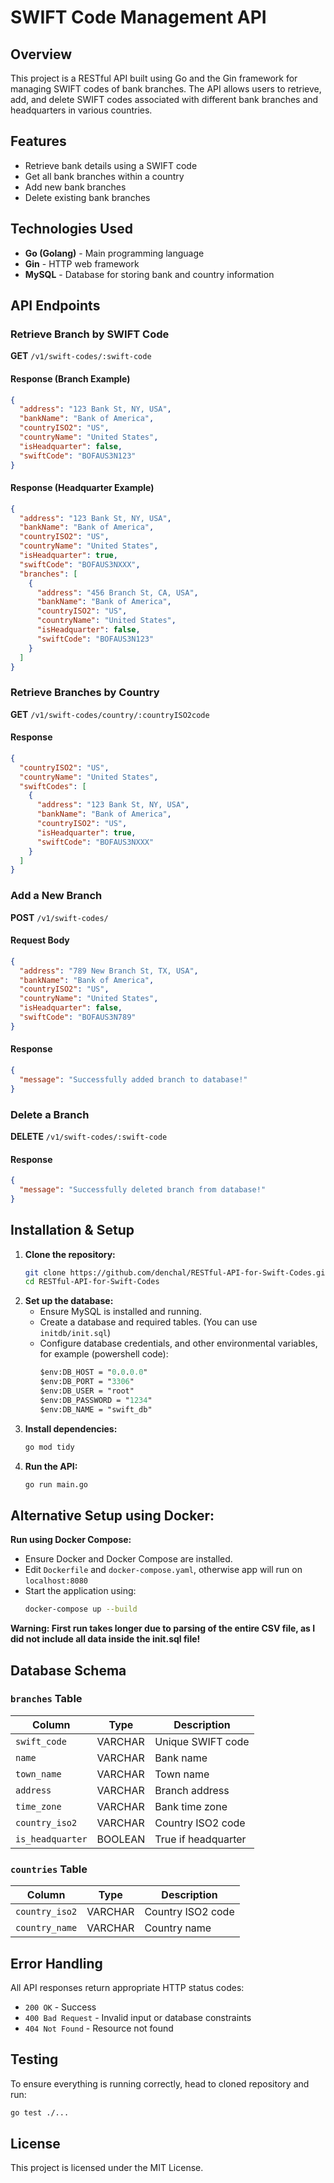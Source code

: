 # SWIFT Code Management API

## Overview
This project is a RESTful API built using Go and the Gin framework for managing SWIFT codes of bank branches. The API allows users to retrieve, add, and delete SWIFT codes associated with different bank branches and headquarters in various countries.

## Features
- Retrieve bank details using a SWIFT code
- Get all bank branches within a country
- Add new bank branches
- Delete existing bank branches

## Technologies Used
- **Go (Golang)** - Main programming language
- **Gin** - HTTP web framework
- **MySQL** - Database for storing bank and country information

## API Endpoints

### Retrieve Branch by SWIFT Code
**GET** `/v1/swift-codes/:swift-code`

#### Response (Branch Example)
```json
{
  "address": "123 Bank St, NY, USA",
  "bankName": "Bank of America",
  "countryISO2": "US",
  "countryName": "United States",
  "isHeadquarter": false,
  "swiftCode": "BOFAUS3N123"
}
```
#### Response (Headquarter Example)
```json
{
  "address": "123 Bank St, NY, USA",
  "bankName": "Bank of America",
  "countryISO2": "US",
  "countryName": "United States",
  "isHeadquarter": true,
  "swiftCode": "BOFAUS3NXXX",
  "branches": [
    {
      "address": "456 Branch St, CA, USA",
      "bankName": "Bank of America",
      "countryISO2": "US",
      "countryName": "United States",
      "isHeadquarter": false,
      "swiftCode": "BOFAUS3N123"
    }
  ]
}
```

### Retrieve Branches by Country
**GET** `/v1/swift-codes/country/:countryISO2code`

#### Response
```json
{
  "countryISO2": "US",
  "countryName": "United States",
  "swiftCodes": [
    {
      "address": "123 Bank St, NY, USA",
      "bankName": "Bank of America",
      "countryISO2": "US",
      "isHeadquarter": true,
      "swiftCode": "BOFAUS3NXXX"
    }
  ]
}
```

### Add a New Branch
**POST** `/v1/swift-codes/`

#### Request Body
```json
{
  "address": "789 New Branch St, TX, USA",
  "bankName": "Bank of America",
  "countryISO2": "US",
  "countryName": "United States",
  "isHeadquarter": false,
  "swiftCode": "BOFAUS3N789"
}
```

#### Response
```json
{
  "message": "Successfully added branch to database!"
}
```

### Delete a Branch
**DELETE** `/v1/swift-codes/:swift-code`

#### Response
```json
{
  "message": "Successfully deleted branch from database!"
}
```

## Installation & Setup
1. **Clone the repository:**
   ```sh
   git clone https://github.com/denchal/RESTful-API-for-Swift-Codes.git
   cd RESTful-API-for-Swift-Codes
   ```
2. **Set up the database:**
   - Ensure MySQL is installed and running.
   - Create a database and required tables. (You can use ```initdb/init.sql```)
   - Configure database credentials, and other environmental variables, for example (powershell code):
     ```ps
     $env:DB_HOST = "0.0.0.0"
     $env:DB_PORT = "3306" 
     $env:DB_USER = "root"
     $env:DB_PASSWORD = "1234"
     $env:DB_NAME = "swift_db" 
     ```
3. **Install dependencies:**
   ```sh
   go mod tidy
   ```
4. **Run the API:**
   ```sh
   go run main.go
   ```
## Alternative Setup using Docker:
**Run using Docker Compose:**
   - Ensure Docker and Docker Compose are installed.
   - Edit ```Dockerfile``` and ```docker-compose.yaml```, otherwise app will run on ```localhost:8080```
   - Start the application using:
     ```sh
     docker-compose up --build
     ```
     
**Warning: First run takes longer due to parsing of the entire CSV file, as I did not include all data inside the init.sql file!**

## Database Schema
### `branches` Table
| Column           | Type      | Description |
|----------------|----------|-------------|
| `swift_code`    | VARCHAR  | Unique SWIFT code |
| `name`          | VARCHAR  | Bank name |
| `town_name`     | VARCHAR  | Town name |
| `address`       | VARCHAR  | Branch address |
| `time_zone`     | VARCHAR  | Bank time zone |
| `country_iso2`  | VARCHAR  | Country ISO2 code |
| `is_headquarter`| BOOLEAN  | True if headquarter |

### `countries` Table
| Column           | Type      | Description |
|----------------|----------|-------------|
| `country_iso2`  | VARCHAR  | Country ISO2 code |
| `country_name`  | VARCHAR  | Country name |

## Error Handling
All API responses return appropriate HTTP status codes:
- `200 OK` - Success
- `400 Bad Request` - Invalid input or database constraints
- `404 Not Found` - Resource not found

## Testing
To ensure everything is running correctly, head to cloned repository and run:
```sh
go test ./...
```

## License
This project is licensed under the MIT License.

